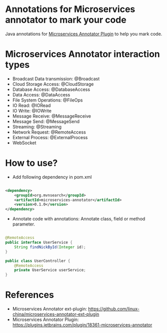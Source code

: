 Annotations for Microservices annotator to mark your code
========================

Java annotations for [Microservices Annotator Plugin](https://plugins.jetbrains.com/plugin/18361-microservices-annotator) to help you mark code.

# Microservices Annotator interaction types

* Broadcast Data transmission: @Broadcast
* Cloud Storage Access: @CloudStorage
* Database Access: @DatabaseAccess
* Data Access: @DataAccess
* File System Operations: @FileOps
* IO Read: @IORead
* IO Write: @IOWrite
* Message Receive: @MessageReceive
* Message Send: @MessageSend
* Streaming: @Streaming
* Network Request: @RemoteAccess
* External Process: @ExternalProcess
* WebSocket

# How to use?

* Add following dependency in pom.xml

```xml

<dependency>
    <groupId>org.mvnsearch</groupId>
    <artifactId>microservices-annotator</artifactId>
    <version>0.1.0</version>
</dependency>
```

* Annotate code with annotations: Annotate class, field or method parameter.

```java

@RemoteAccess
public interface UserService {
    String findNickById(Integer id);
}
```

```java
public class UserController {
    @RemoteAccess
    private UserService userService;
}
```

# References
             
* Microservices Annotator ext-plugin: https://github.com/linux-china/microservices-annotator-ext-plugin
* Microservices Annotator Plugin: https://plugins.jetbrains.com/plugin/18361-microservices-annotator